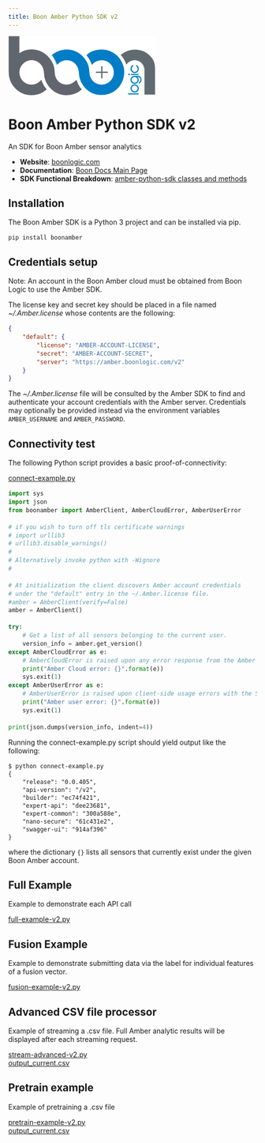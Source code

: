 ```yaml
---
title: Boon Amber Python SDK v2
---
```


![Logo](docs/BoonLogic.png?raw=true)

# Boon Amber Python SDK v2

An SDK for Boon Amber sensor analytics

- __Website__: [boonlogic.com](https://boonlogic.com)
- __Documentation__: [Boon Docs Main Page](https://docs.boonlogic.com)
- __SDK Functional Breakdown__: [amber-python-sdk classes and methods](docs/boonamber/index.html)

## Installation

The Boon Amber SDK is a Python 3 project and can be installed via pip.

```
pip install boonamber
```

## Credentials setup

Note: An account in the Boon Amber cloud must be obtained from Boon Logic to use the Amber SDK.

The license key and secret key should be placed in a file named _~/.Amber.license_ whose contents are the following:

```json
{
    "default": {
        "license": "AMBER-ACCOUNT-LICENSE",
        "secret": "AMBER-ACCOUNT-SECRET",
        "server": "https://amber.boonlogic.com/v2"
    }
}
```

The _~/.Amber.license_ file will be consulted by the Amber SDK to find and authenticate your account credentials with the Amber server. Credentials may optionally be provided instead via the environment variables `AMBER_USERNAME` and `AMBER_PASSWORD`.

## Connectivity test

The following Python script provides a basic proof-of-connectivity:

[connect-example.py](examples/connect-example.py)

```python
import sys
import json
from boonamber import AmberClient, AmberCloudError, AmberUserError

# if you wish to turn off tls certificate warnings
# import urllib3
# urllib3.disable_warnings()
#
# Alternatively invoke python with -Wignore
#

# At initialization the client discovers Amber account credentials
# under the "default" entry in the ~/.Amber.license file.
#amber = AmberClient(verify=False)
amber = AmberClient()

try:
    # Get a list of all sensors belonging to the current user.
    version_info = amber.get_version()
except AmberCloudError as e:
    # AmberCloudError is raised upon any error response from the Amber server.
    print("Amber Cloud error: {}".format(e))
    sys.exit(1)
except AmberUserError as e:
    # AmberUserError is raised upon client-side usage errors with the SDK.
    print("Amber user error: {}".format(e))
    sys.exit(1)

print(json.dumps(version_info, indent=4))
```

Running the connect-example.py script should yield output like the following:
```
$ python connect-example.py
{
    "release": "0.0.405",
    "api-version": "/v2",
    "builder": "ec74f421",
    "expert-api": "dee23681",
    "expert-common": "300a588e",
    "nano-secure": "61c431e2",
    "swagger-ui": "914af396"
}
```
where the dictionary `{}` lists all sensors that currently exist under the given Boon Amber account.

## Full Example

Example to demonstrate each API call

[full-example-v2.py](../../examples/v2/full-example.py)

## Fusion Example

Example to demonstrate submitting data via the label for individual features of a fusion vector.

[fusion-example-v2.py](../../examples/v2/fusion-example.py)

## Advanced CSV file processor

Example of streaming a .csv file.  Full Amber analytic results will be displayed after each streaming request.  

[stream-advanced-v2.py](../../examples/v2/stream-advanced.py)<br>
[output_current.csv](../../examples/v2/output_current.csv)


## Pretrain example

Example of pretraining a .csv file

[pretrain-example-v2.py](../../examples/v2/pretrain-example.py)<br>
[output_current.csv](../../examples/v2/output_current.csv)
